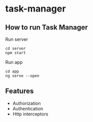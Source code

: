 # task-manager

## How to run Task Manager

Run server
```
cd server
npm start
```

Run app
```
cd app
ng serve --open
```


## Features
* Authorization
* Authentication
* Http interceptors
